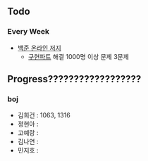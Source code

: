 
## Todo
### Every Week

- [백준 온라인 저지](https://www.acmicpc.net)
	- [구현파트](https://solved.ac/problems/tags/implementation?sort=level&direction=asc&page=1) 해결 1000명 이상 문제 3문제


## Progress??????????????????

### boj
- 김희건 : 1063, 1316
- 정현아 :
- 고예랑 :
- 김나연 :
- 민지호 :




